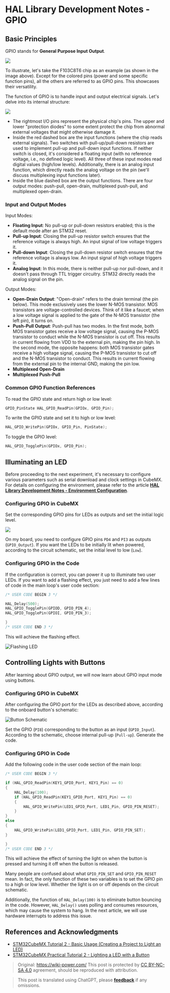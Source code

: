# HAL Library Development Notes - GPIO

## Basic Principles

GPIO stands for **General Purpose Input Output**.

![](https://img.wiki-power.com/d/wiki-media/img/20200615205256.jpg)

To illustrate, let's take the F103C8T6 chip as an example (as shown in the image above). Except for the colored pins (power and some specific function pins), all the others are referred to as GPIO pins. This showcases their versatility.

The function of GPIO is to handle input and output electrical signals. Let's delve into its internal structure:

![](https://img.wiki-power.com/d/wiki-media/img/20200615211744.jpg)

- The rightmost I/O pins represent the physical chip's pins. The upper and lower "protection diodes" to some extent protect the chip from abnormal external voltages that might otherwise damage it.
- Inside the red dashed box are the input functions (where the chip reads external signals). Two switches with pull-up/pull-down resistors are used to implement pull-up and pull-down input functions. If neither switch is closed, it's considered a floating input (with no reference voltage, i.e., no defined logic level). All three of these input modes read digital values (high/low levels). Additionally, there is an analog input function, which directly reads the analog voltage on the pin (we'll discuss multiplexing input functions later).
- Inside the blue dashed box are the output functions. There are four output modes: push-pull, open-drain, multiplexed push-pull, and multiplexed open-drain.

### Input and Output Modes

Input Modes:

- **Floating Input**: No pull-up or pull-down resistors enabled; this is the default mode after an STM32 reset.
- **Pull-up Input**: Closing the pull-up resistor switch ensures that the reference voltage is always high. An input signal of low voltage triggers it.
- **Pull-down Input**: Closing the pull-down resistor switch ensures that the reference voltage is always low. An input signal of high voltage triggers it.
- **Analog Input**: In this mode, there is neither pull-up nor pull-down, and it doesn't pass through TTL trigger circuitry. STM32 directly reads the analog signal on the pin.

Output Modes:

- **Open-Drain Output**: "Open-drain" refers to the drain terminal (the pin below). This mode exclusively uses the lower N-MOS transistor. MOS transistors are voltage-controlled devices. Think of it like a faucet; when a low voltage signal is applied to the gate of the N-MOS transistor (the left pin), it turns on.
- **Push-Pull Output**: Push-pull has two modes. In the first mode, both MOS transistor gates receive a low voltage signal, causing the P-MOS transistor to conduct while the N-MOS transistor is cut off. This results in current flowing from VDD to the external pin, making the pin high. In the second mode, the opposite happens: both MOS transistor gates receive a high voltage signal, causing the P-MOS transistor to cut off and the N-MOS transistor to conduct. This results in current flowing from the external pin to the internal GND, making the pin low.
- **Multiplexed Open-Drain**
- **Multiplexed Push-Pull**

### Common GPIO Function References

To read the GPIO state and return high or low level:

```c
GPIO_PinState HAL_GPIO_ReadPin(GPIOx, GPIO_Pin);
```

To write the GPIO state and set it to high or low level:

```c
HAL_GPIO_WritePin(GPIOx, GPIO_Pin, PinState);
```

To toggle the GPIO level:

```c
HAL_GPIO_TogglePin(GPIOx, GPIO_Pin);
```

## Illuminating an LED

Before proceeding to the next experiment, it's necessary to configure various parameters such as serial download and clock settings in CubeMX.
For details on configuring the environment, please refer to the article [**HAL Library Development Notes - Environment Configuration**](to_be_replace[3]).

### Configuring GPIO in CubeMX

Set the corresponding GPIO pins for LEDs as outputs and set the initial logic level.

![](https://img.wiki-power.com/d/wiki-media/img/20210205150422.png)

On my board, you need to configure GPIO pins `PD4` and `PI3` as outputs (`GPIO_Output`). If you want the LEDs to be initially lit when powered, according to the circuit schematic, set the initial level to low (`Low`).

### Configuring GPIO in the Code


If the configuration is correct, you can power it up to illuminate two user LEDs. If you want to add a flashing effect, you just need to add a few lines of code in the main loop's user code section:

```c title="main.c"
/* USER CODE BEGIN 3 */

HAL_Delay(500);
HAL_GPIO_TogglePin(GPIOD, GPIO_PIN_4);
HAL_GPIO_TogglePin(GPIOI, GPIO_PIN_3);

}
/* USER CODE END 3 */
```

This will achieve the flashing effect.

![Flashing LED](https://img.wiki-power.com/d/wiki-media/img/20210205151322.png)

## Controlling Lights with Buttons

After learning about GPIO output, we will now learn about GPIO input mode using buttons.

### Configuring GPIO in CubeMX

After configuring the GPIO port for the LEDs as described above, according to the onboard button's schematic:

![Button Schematic](https://img.wiki-power.com/d/wiki-media/img/20210205150422.png)

Set the GPIO (`PI8`) corresponding to the button as an input (`GPIO_Input`). According to the schematic, choose internal pull-up (`Pull-up`). Generate the code.

### Configuring GPIO in Code

Add the following code in the user code section of the main loop:

```c title="main.c"
/* USER CODE BEGIN 3 */

if (HAL_GPIO_ReadPin(KEY1_GPIO_Port, KEY1_Pin) == 0)
{
	HAL_Delay(100);
	if (HAL_GPIO_ReadPin(KEY1_GPIO_Port, KEY1_Pin) == 0)
	{
		HAL_GPIO_WritePin(LED1_GPIO_Port, LED1_Pin, GPIO_PIN_RESET);
	}
}
else
{
	HAL_GPIO_WritePin(LED1_GPIO_Port, LED1_Pin, GPIO_PIN_SET);
}

}
/* USER CODE END 3 */
```

This will achieve the effect of turning the light on when the button is pressed and turning it off when the button is released.

Many people are confused about what `GPIO_PIN_SET` and `GPIO_PIN_RESET` mean. In fact, the only function of these two variables is to set the GPIO pin to a high or low level. Whether the light is on or off depends on the circuit schematic.

Additionally, the function of `HAL_Delay(100)` is to eliminate button bouncing in the code. However, `HAL_Delay()` uses polling and consumes resources, which may cause the system to hang. In the next article, we will use hardware interrupts to address this issue.

## References and Acknowledgments

- [STM32CubeMX Tutorial 2 - Basic Usage (Creating a Project to Light an LED)](https://blog.csdn.net/as480133937/article/details/98947162)
- [STM32CubeMX Practical Tutorial 2 - Lighting a LED with a Button](https://blog.csdn.net/weixin_43892323/article/details/104343933)

> Original: <https://wiki-power.com/>
> This post is protected by [CC BY-NC-SA 4.0](https://creativecommons.org/licenses/by/4.0/deed.en) agreement, should be reproduced with attribution.

> This post is translated using ChatGPT, please [**feedback**](https://github.com/linyuxuanlin/Wiki_MkDocs/issues/new) if any omissions.